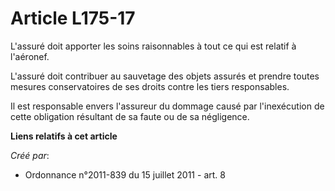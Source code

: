 # Article L175-17

L'assuré doit apporter les soins raisonnables à tout ce qui est relatif à l'aéronef. 

L'assuré doit contribuer au sauvetage des objets assurés et prendre toutes mesures conservatoires de ses droits contre les
tiers responsables. 

Il est responsable envers l'assureur du dommage causé par l'inexécution de cette obligation résultant de sa faute ou de sa
négligence.

**Liens relatifs à cet article**

_Créé par_:

  - Ordonnance n°2011-839 du 15 juillet 2011 - art. 8
